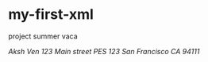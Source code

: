 # my-first-xml
project summer vaca
<?xml version="1.0"?>
<address xmlns:xsi="http://www.w3.org/2001/XMLSchema">
  <name>Aksh Ven&#xA;</name>
  <streetnumber>123</streetnumber>
  <streetname>Main street&#xA;</streetname>
  <secondaryaddress>PES 123&#xA;</secondaryaddress>
  <city>San Francisco</city>
  <statecode>CA</statecode>
  <zipcode>94111</zipcode>
</address>
